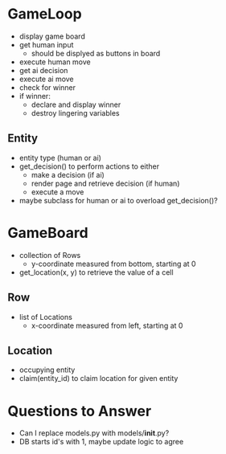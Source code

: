 GameLoop
=============
- display game board
- get human input
    - should be displyed as buttons in board
- execute human move
- get ai decision
- execute ai move
- check for winner
- if winner:
    - declare and display winner
    - destroy lingering variables

Entity
-------------
- entity type (human or ai)
- get_decision() to perform actions to either
    - make a decision (if ai)
    - render page and retrieve decision (if human)
    - execute a move
- maybe subclass for human or ai to overload get_decision()?

GameBoard
=============
- collection of Rows
    - y-coordinate measured from bottom, starting at 0
- get_location(x, y) to retrieve the value of a cell

Row
-------------
- list of Locations
    - x-coordinate measured from left, starting at 0

Location
-------------
- occupying entity
- claim(entity_id) to claim location for given entity




Questions to Answer
===================
- Can I replace models.py with models/__init__.py?
- DB starts id's with 1, maybe update logic to agree

